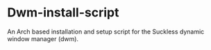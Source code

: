 # Dwm-install-script
An Arch based installation and setup script for the Suckless dynamic window manager (dwm). 

